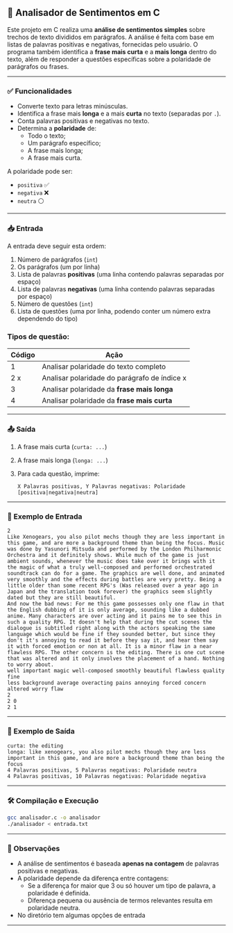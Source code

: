 ## 📄 Analisador de Sentimentos em C

Este projeto em C realiza uma **análise de sentimentos simples** sobre trechos de texto divididos em parágrafos. A análise é feita com base em listas de palavras positivas e negativas, fornecidas pelo usuário. O programa também identifica a **frase mais curta** e a **mais longa** dentro do texto, além de responder a questões específicas sobre a polaridade de parágrafos ou frases.

---

### ✅ Funcionalidades

- Converte texto para letras minúsculas.
- Identifica a frase mais **longa** e a mais **curta** no texto (separadas por `.`).
- Conta palavras positivas e negativas no texto.
- Determina a **polaridade** de:
    - Todo o texto;
    - Um parágrafo específico;
    - A frase mais longa;
    - A frase mais curta.

A polaridade pode ser:

- `positiva` ✅
- `negativa` ❌
- `neutra` ⚪

---

### 📥 Entrada

A entrada deve seguir esta ordem:

1. Número de parágrafos (`int`)
2. Os parágrafos (um por linha)
3. Lista de palavras **positivas** (uma linha contendo palavras separadas por espaço)
4. Lista de palavras **negativas** (uma linha contendo palavras separadas por espaço)
5. Número de questões (`int`)
6. Lista de questões (uma por linha, podendo conter um número extra dependendo do tipo)

### Tipos de questão:

| Código | Ação |
| --- | --- |
| 1 | Analisar polaridade do texto completo |
| 2 x | Analisar polaridade do parágrafo de índice x |
| 3 | Analisar polaridade da **frase mais longa** |
| 4 | Analisar polaridade da **frase mais curta** |

---

### 📤 Saída

1. A frase mais curta (`curta: ...`)
2. A frase mais longa (`longa: ...`)
3. Para cada questão, imprime:
    
    ```
    X Palavras positivas, Y Palavras negativas: Polaridade [positiva|negativa|neutra]
    ```
    

---

### 📌 Exemplo de Entrada

```
2
Like Xenogears, you also pilot mechs though they are less important in this game, and are more a background theme than being the focus. Music was done by Yasunori Mitsuda and performed by the London Philharmonic Orchestra and it definitely shows. While much of the game is just ambient sounds, whenever the music does take over it brings with it the magic of what a truly well-composed and performed orchestrated soundtrack can do for a game. The graphics are well done, and animated very smoothly and the effects during battles are very pretty. Being a little older than some recent RPG's (Was released over a year ago in Japan and the translation took forever) the graphics seem slightly dated but they are still beautiful.
And now the bad news: For me this game possesses only one flaw in that the English dubbing of it is only average, sounding like a dubbed anime. Many characters are over acting and it pains me to see this in such a quality RPG. It doesn't help that during the cut scenes the dialogue is subtitled right along with the actors speaking the same language which would be fine if they sounded better, but since they don't it's annoying to read it before they say it, and hear them say it with forced emotion or non at all. It is a minor flaw in a near flawless RPG. The other concern is the editing. There is one cut scene that was altered and it only involves the placement of a hand. Nothing to worry about.
well important magic well-composed smoothly beautiful flawless quality fine
less background average overacting pains annoying forced concern altered worry flaw
2
2 0
2 1
```

---

### 📌 Exemplo de Saída

```
curta: the editing
longa: like xenogears, you also pilot mechs though they are less important in this game, and are more a background theme than being the focus
4 Palavras positivas, 5 Palavras negativas: Polaridade neutra
4 Palavras positivas, 10 Palavras negativas: Polaridade negativa

```

---

### 🛠️ Compilação e Execução

```bash
gcc analisador.c -o analisador
./analisador < entrada.txt
```

---

### 🧠 Observações

- A análise de sentimentos é baseada **apenas na contagem** de palavras positivas e negativas.
- A polaridade depende da diferença entre contagens:
    - Se a diferença for maior que 3 ou só houver um tipo de palavra, a polaridade é definida.
    - Diferença pequena ou ausência de termos relevantes resulta em polaridade neutra.
- No diretório tem algumas opções de entrada

---